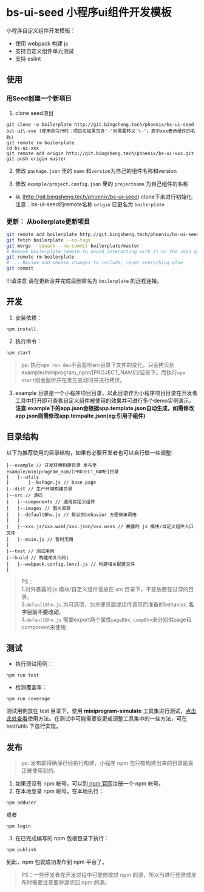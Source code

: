 # bs-ui-seed 小程序ui组件开发模板

小程序自定义组件开发模板：

* 使用 webpack 构建 js
* 支持自定义组件单元测试
* 支持 eslint

## 使用

### 用Seed创建一个新项目

1. clone seed项目

```
git clone -o boilerplate http://git.bingsheng.tech/phoenix/bs-ui-seed bs\-ui\-xxx (使用命令行时：项目名如果包含'-'则需要转义'\-'，其中xxx表示组件的名称)
git remote rm boilerplate
cd bs-ui-xxx
git remote add origin http://git.bingsheng.tech/phoenix/bs-ui-xxx.git
git push origin master
```

2. 修改 `package.json` 里的 `name` 和`version`为自己的组件名称和version

3. 修改 `example/project.config.json` 里的 `projectname` 为自己组件的名称


* 从 (http://git.bingsheng.tech/phoenix/bs-ui-seed) clone下来进行初始化. 注意：bs-ui-seed的remote名称 `origin` 已更名为 `boilerplate`

### 更新： 从boilerplate更新项目

```sh
git remote add boilerplate http://git.bingsheng.tech/phoenix/bs-ui-seed.git
git fetch boilerplate --no-tags
git merge --squash --no-commit boilerplate/master
# Remove boilerplate remote to avoid interacting with it on the repo graph
git remote rm boilerplate
# ... Review and choose changes to include, reset everything else
git commit
```

!!!请注意
    请在更新合并完成后删除名为 `boilerplate` 的远程连接。

## 开发

1. 安装依赖：

```
npm install
```

2. 执行命令：

```
npm start
```

> ps: 执行`npm run dev`不会监听src目录下文件的变化，只会拷贝到example/miniprogram_npm/[PROJECT_NAME]/目录下。而执行`npm start`则会监听并在发生变动时并进行拷贝。

3. example 目录是一个小程序项目目录，以此目录作为小程序项目目录在开发者工具中打开即可查看自定义组件被使用的效果并可进行多个demo实例演示。
**注意:example下的app.json会根据app.template.json自动生成，如需修改app.json则需修改app.tempalte.json(eg:引用子组件)**



## 目录结构

以下为推荐使用的目录结构，如果有必要开发者也可以自行做一些调整:

```
|--example // 开发环境构建目录 发布至example/miniprogram_npm/[PROJECT_NAME]目录
|   |--utils
|       |--bsPage.js // base page
|--dist // 生产环境构建目录
|--src // 源码
|   |--components // 通用自定义组件
|   |--images // 图片资源
|   |--defaultBhv.js // 默认的behavior 方便继承调用
|   |
|   |--xxx.js/xxx.wxml/xxx.json/xxx.wxss // 暴露的 js 模块/自定义组件入口文件
|   |--main.js // 暂时无用
|
|--test // 测试用例
|--build // 构建相关代码|
|   |--webpack.config.[env].js // 构建相关配置文件
|
```

> PS：  
1.对外暴露的 js 模块/自定义组件请放在 src 目录下，不宜放置在过深的目录。  
3.`defaultBhv.js` 为可选项，为方便页面或组件调用而准备的behavior, **名字目前不要改动**。  
4.`defaultBhv.js` 需要export两个属性`pageBhv`, `compBhv`来分别供page和component来使用


## 测试

* 执行测试用例：

```
npm run test
```

* 检测覆盖率：

```
npm run coverage
```

测试用例放在 test 目录下，使用 **miniprogram-simulate** 工具集进行测试，[点击此处查看](https://github.com/wechat-miniprogram/miniprogram-simulate/blob/master/README.md)使用方法。在测试中可能需要变更或调整工具集中的一些方法，可在 test/utils 下自行实现。


## 发布

> ps: 发布前得确保已经执行构建，小程序 npm 包只有构建出来的目录是真正被使用到的。

1. 如果还没有 npm 帐号，可以到[ npm 官网](https://www.npmjs.com/)注册一个 npm 帐号。
2. 在本地登录 npm 帐号，在本地执行：

```
npm adduser
```

或者

```
npm login
```

3. 在已完成编写的 npm 包根目录下执行：

```
npm publish
```

到此，npm 包就成功发布到 npm 平台了。

> PS：一些开发者在开发过程中可能修改过 npm 的源，所以当进行登录或发布时需要注意要将源切回 npm 的源。
